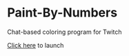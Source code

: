 # Paint-By-Numbers
Chat-based coloring program for Twitch

[Click here](https://timeshifter.github.io/Paint-By-Numbers/) to launch